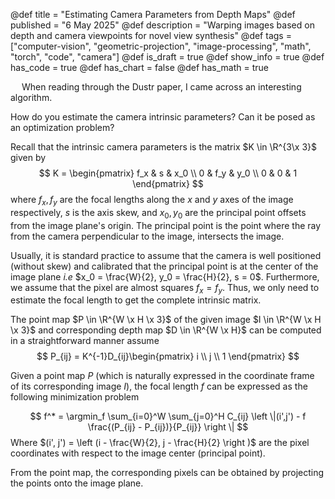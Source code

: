 @def title = "Estimating Camera Parameters from Depth Maps"
@def published = "6 May 2025"
@def description = "Warping images based on depth and camera viewpoints for novel view synthesis"
@def tags = ["computer-vision", "geometric-projection", "image-processing", "math", "torch", "code", "camera"]
@def is_draft = true
@def show_info = true
@def has_code = true
@def has_chart = false
@def has_math = true


&emsp; When reading through the Dustr paper, I came across an interesting algorithm.

How do you estimate the camera intrinsic parameters? Can it be posed as an optimization problem?

Recall that the intrinsic camera parameters is the matrix $K \in \R^{3\x 3}$ given by
$$
K = \begin{pmatrix}
f_x & s & x_0 \\
0 & f_y & y_0 \\
0 & 0 & 1
\end{pmatrix}
$$
where $f_x, f_y$ are the focal lengths along the $x$ and $y$ axes of the image respectively, $s$ is the axis skew, and $x_0, y_0$ are the principal point offsets from the image plane's origin. The principal point is the point where the ray from the camera perpendicular to the image, intersects the image.

Usually, it is standard practice to assume that the camera is well positioned (without skew) and calibrated that the principal point is at the center of the image plane *i.e* $x_0 = \frac{W}{2}, y_0 = \frac{H}{2}, s = 0$. Furthermore, we assume that the pixel are almost squares $f_x =  f_y$. Thus, we only need to estimate the focal length to get the complete intrinsic matrix.

The point map $P \in \R^{W \x H \x 3}$ of the given image $I \in \R^{W \x H \x 3}$ and corresponding depth map $D \in \R^{W \x H}$ can be computed in a straightforward manner assume
$$
P_{ij} = K^{-1}D_{ij}\begin{pmatrix}
i \\
j \\
1 \end{pmatrix}
$$

Given a point map $P$ (which is naturally expressed in the coordinate frame of its corresponding image $I$), the focal length $f$ can be expressed as the following minimization problem

$$
f^* = \argmin_f \sum_{i=0}^W \sum_{j=0}^H C_{ij} \left \|(i',j') - f \frac{(P_{ij} - P_{ij})}{P_{ij}} \right \|
$$
Where $(i', j') = \left (i - \frac{W}{2}, j - \frac{H}{2} \right )$ are the pixel coordinates with respect to the image center (principal point).


From the point map, the corresponding pixels can be obtained by projecting the points onto the image plane.
